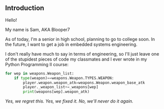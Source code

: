 ## Introduction

Hello!

My name is Sam, AKA Blooper7

As of today, I'm a senior in high school, planning to go to college soon. In the future, I want to get a job in embedded systems engineering.

I don't really have much to say in terms of engineering, so I'll just leave one of the stupidest pieces of code my classmates and I ever wrote in my Python Programming II course:

```python
for wep in weapons.Weapon_list:
    if type(weapon)==weapons.Weapon.TYPES.WEAPON:
        player.weapon.weapon_atk=weapons.Weapon.weapon_base_atk
        player._weapon_list+=_weapons[wep]
        print(weapons[wep].weapon_atk)
```
*Yes, we regret this. Yes, we fixed it. No, we'll never do it again.*
